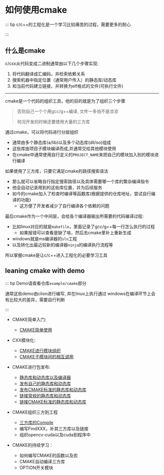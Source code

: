 

# 如何使用cmake

::: tip
c/c++的工程化是一个学习比较痛苦的过程，需要更多的耐心

:::

## 什么是cmake
c/cxx从代码变成二进制通常由以下几个步骤实现:
1. 将代码翻译成汇编码，并检索依赖关系
2. 搜索机器中指定位置（通常用户传入）的静态库/动态库
3. 和当前代码建立链接，并转换为elf格式的文件(可执行文件)

---

cmake是一个代码的组织工具，他的目的就是为了组织三个步骤
> 否则自己一个个用gcc/g++编译, 文件一多怕不是凉凉
> 
> 何况开发的时候还要使用大量的三方库

通过cmake，可以将代码进行分层组织
- 通常由多个静态库(a/lib)以及多个动态库(dll/so)组成
- 这些库由项目子模块编译而成,并通常交给其他模块使用
- 在cmake中通常使用自行定义的`PROJECT_NAME`来把自己的模块加入别的模块进行编译

如果使用了三方库，只要它满足cmake的路径搜索语法
- 那么就可以省略自行指定搜索路径以及具体需要哪一个库的繁杂编译指令
- 他会自动记录用到的这些库位置，并为后续服务
- 如今的cmake加入了检查时编译等函数库(根据提供的仓库地址，尝试自行编译的功能)
    - 这方便了开发者减少了自行编译各个依赖的问题
    

最后cmake作为一个中间层，会给各个编译器输出所需要的代码编译过程:
- 比如linux对应的就是`makefile`，里面记录了gcc/g++每一行怎么执行的过程
    - 如果报错可以查看是缺了啥，然后去cmake里补上重新生成
- windows就是ms编译器的`sln`工程
- 以及转化出最近较新的编译器`ninja`的编译执行流程等

所以掌握cmake是让c/c++进入工程化的必要学习工具


## leaning cmake with demo

::: tip
Demo请查看仓库`example/cmake`部分

通常这些demo由clion进行编写, 并在linux上执行通过
windows在编译环节上会有比较大的差异，需要自行判断

:::

- CMAKE简单入门:
  - [CMAKE简单使用](./SimpleUse.md)


- CXX模块化:
  - [CMAKE进行模块组织](./SimpleLib.md)
  - [CMAKE子模块间的相互调用](./SimpleLibInteract.md)

- CMAKE进行包发布:
  - [静态库和动态库以及编译器](./LibSoCompile.md)
  - [发布自己的静态库和动态库](./SimpleLibInstall.md)
  - [发布CMAKE标准的静态库和动态库](./SimpleCmakeInstall.md)
  - [链接常规的静态库和动态库](./SimpleLink.md)
  - [链接CMAKE标准的静态库和动态库](./SimpleCmakeLink.md)
- CMAKE组织三方到工程
  - [三方库的Compile](./ThirdPartCompile.md)
  - 编写FindXXX，补其三方库以及链接
  - 组织opencv-cuda以及cuda到程序中
- CMAKE的持续学习：
  - 如何编写CMAKE的函数以及宏
  - CMAKE自动编译三方库
  - OPTION开关模块
